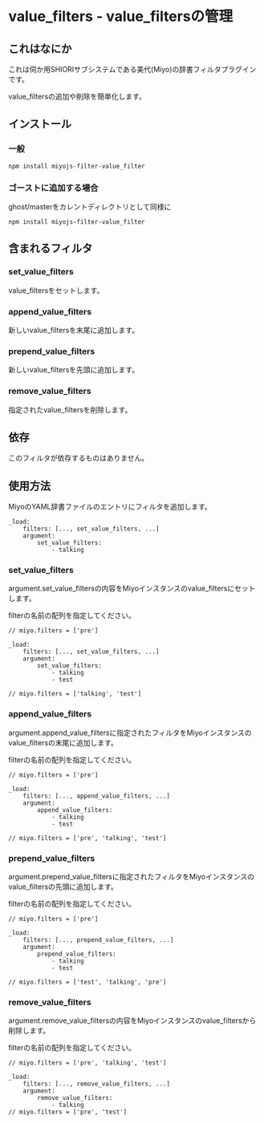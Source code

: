 value_filters - value_filtersの管理
========================================

これはなにか
----------------------------------------

これは伺か用SHIORIサブシステムである美代(Miyo)の辞書フィルタプラグインです。

value_filtersの追加や削除を簡単化します。

インストール
----------------------------------------

### 一般

    npm install miyojs-filter-value_filter

### ゴーストに追加する場合

ghost/masterをカレントディレクトリとして同様に

    npm install miyojs-filter-value_filter

含まれるフィルタ
----------------------------------------

### set_value_filters

value_filtersをセットします。

### append_value_filters

新しいvalue_filtersを末尾に追加します。

### prepend_value_filters

新しいvalue_filtersを先頭に追加します。

### remove_value_filters

指定されたvalue_filtersを削除します。

依存
----------------------------------------

このフィルタが依存するものはありません。

使用方法
----------------------------------------

MiyoのYAML辞書ファイルのエントリにフィルタを追加します。

    _load:
    	filters: [..., set_value_filters, ...]
    	argument:
    		set_value_filters:
    			- talking

### set_value_filters

argument.set_value_filtersの内容をMiyoインスタンスのvalue_filtersにセットします。

filterの名前の配列を指定してください。

    // miyo.filters = ['pre']
    
    _load:
    	filters: [..., set_value_filters, ...]
    	argument:
    		set_value_filters:
    			- talking
    			- test
    
    // miyo.filters = ['talking', 'test']

### append_value_filters

argument.append_value_filtersに指定されたフィルタをMiyoインスタンスのvalue_filtersの末尾に追加します。

filterの名前の配列を指定してください。

    // miyo.filters = ['pre']
    
    _load:
    	filters: [..., append_value_filters, ...]
    	argument:
    		append_value_filters:
    			- talking
    			- test
    
    // miyo.filters = ['pre', 'talking', 'test']

### prepend_value_filters

argument.prepend_value_filtersに指定されたフィルタをMiyoインスタンスのvalue_filtersの先頭に追加します。

filterの名前の配列を指定してください。

    // miyo.filters = ['pre']
    
    _load:
    	filters: [..., prepend_value_filters, ...]
    	argument:
    		prepend_value_filters:
    			- talking
    			- test
    
    // miyo.filters = ['test', 'talking', 'pre']

### remove_value_filters

argument.remove_value_filtersの内容をMiyoインスタンスのvalue_filtersから削除します。

filterの名前の配列を指定してください。

    // miyo.filters = ['pre', 'talking', 'test']
    
    _load:
    	filters: [..., remove_value_filters, ...]
    	argument:
    		remove_value_filters:
    			- talking
    // miyo.filters = ['pre', 'test']
